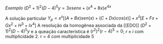 

_Exemplo_
$(D^2 +1)^2 (D-4)^5y = 3xsenx+(x^4+8x)e^{4x}$

A solução particular
$Y_p =  x^s[(A+Bx)sen(x) + (C+Dx)cos(x)] + x^{\bar s} [E +Fx+Gx^2 +H^3+Ix^4]$
A resolução da homogênea associada da [[EDO]]
$(D^2 +1)^2 (D-4)^5y$
e a queação característica é $(r^2)^2(r-4)^5=0$; $r \pm i$ com multiplicidade 2. r = 4 com multiplicidade 5